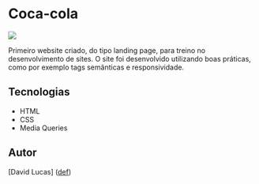 # Coca-cola

![](./img/coca-cola-preview.png)

Primeiro website criado, do tipo landing page, para treino no desenvolvimento de sites.
O site foi desenvolvido utilizando boas práticas, como por exemplo tags semânticas e responsividade.

## Tecnologias
* HTML
* CSS
* Media Queries

## Autor 
[David Lucas] ([def])

[def]: https://www.linkedin.com/in/david-lucas-19370727b/